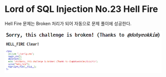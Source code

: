 # Lord of SQL Injection No.23 Hell Fire

Hell Fire 문제는 Broken 처리가 되어 자동으로 문제 풀이에 성공한다.

![Image](./los_no23_hell_fire_pass.png)

